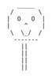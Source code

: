        _____  
     /       \ 
    |  O   O  |
    |    ^    |
     \  \_/  / 
      -------  
        ||
        ||
        ||
        ||

